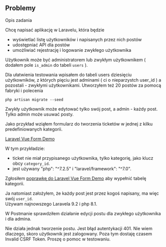 ## Problemy

Opis zadania

Chcę napisać aplikację w Laravelu, która będzie 
- wyświetlać listę użytkowników i napisanych przez nich postów
- udostępniać API dla postów
- umożliwiać rejestrację i logowanie zwykłego użytkownika

Użytkownik może być administratorem lub zwykłym użytkownikem ( dodałem pole `is_admin` do tabeli `users` ).

Dla ułatwienia testowania wpisałem do tabeli users dziesięciu użytkowników, z których pięciu jest adminami ( ci o nieparzystch user_id ) a pozostali - zwykłymi użytkownikami. Utworzyłem też 20 postów za pomocą fabryki i polecenia  

```
php artisan migrate --seed
```

Zwykły użytkownik może edytować tylko swój post, a admin - każdy post.
Tylko admin może usuwać posty.

Jako przykład wziąłem formularz do tworzenia ticketów w jednej z kilku predefiniowanych kategorii.

[Laravel Vue Form Demo](https://github.com/LaravelDaily/Laravel-Vue-Form-Demo "Laravel Form transformed from Blade into a Vue.js component")  

W tym przykładzie:
- ticket nie miał przypisanego użytkownika, tylko kategorię, jako klucz obcy `category_id`.
- jest używany  "php": "^7.2.5" i "laravel/framework": "^7.0".

Zgłosiłem [poprawkę do Laravel Vue Form Demo](https://github.com/LaravelDaily/Laravel-Vue-Form-Demo/commit/088852e2330f050655eba6d52e77c7ad0ac79514) aby wypełnić tabelę kategorii.

Ja natomiast założyłem, że każdy post jest przez kogoś napisany, ma więc swój `user_id`.  
Używam najnowszego Laravela 9.2 i php 8.1.

W Postmanie sprawdziłem działanie edycji postu dla zwykłego użytkownika i dla admina.

Nie działa jednak tworzenie postu. Jest błąd autentykacji 401. Nie wiem dlaczego, skoro użytkownik jest zalogowany.
Poza tym dostaję czasem Invalid CSRF Token.
Proszę o pomoc w testowaniu.

